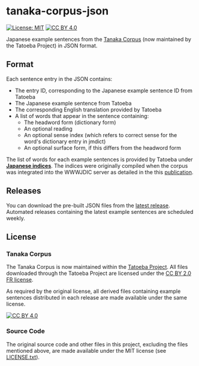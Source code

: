 # tanaka-corpus-json

[![License: MIT](https://img.shields.io/badge/License-MIT-yellow.svg)](https://opensource.org/licenses/MIT) [![CC BY 4.0][cc-by-shield]][cc-by] 

Japanese example sentences from the [Tanaka Corpus](https://www.edrdg.org/wiki/index.php/Tanaka_Corpus) (now maintained by the Tatoeba Project) in JSON format.

## Format

Each sentence entry in the JSON contains:
* The entry ID, corresponding to the Japanese example sentence ID from Tatoeba
* The Japanese example sentence from Tatoeba
* The corresponding English translation provided by Tatoeba
* A list of words that appear in the sentence containing:
  * The headword form (dictionary form)
  * An optional reading
  * An optional sense index (which refers to correct sense for the word's dictionary entry in jmdict)
  * An optional surface form, if this differs from the headword form

The list of words for each example sentences is provided by Tatoeba under  [<b>Japanese indices</b>](https://tatoeba.org/en/downloads).  The indices were originally compiled when the corpus was integrated into the WWWJDIC server as detailed in the this [publication](https://www.edrdg.org/~jwb/paperdir/dicexamples.html).

## Releases

You can download the pre-built JSON files from the [latest release](https://github.com/mwhirls/tanaka-corpus-json/releases/latest).  Automated releases containing the latest example sentences are scheduled weekly.

## License

### Tanaka Corpus

The Tanaka Corpus is now maintained within the [Tatoeba Project](https://tatoeba.org/en/downloads).  All files downloaded through the Tatoeba Project are licensed under the [CC BY 2.0 FR license][cc-by].

As required by the original license, all derived files containing example sentences distributed in each release are made available under the same license.

[![CC BY 4.0][cc-by-image]][cc-by]

[cc-by]: https://creativecommons.org/licenses/by/2.0/fr/deed.en
[cc-by-image]: https://i.creativecommons.org/l/by/4.0/88x31.png
[cc-by-shield]: https://img.shields.io/badge/License-CC%20BY%204.0-lightgrey.svg

### Source Code
The original source code and other files in this project, excluding the files mentioned above, are made available under the MIT license (see [LICENSE.txt](LICENSE.txt)).
